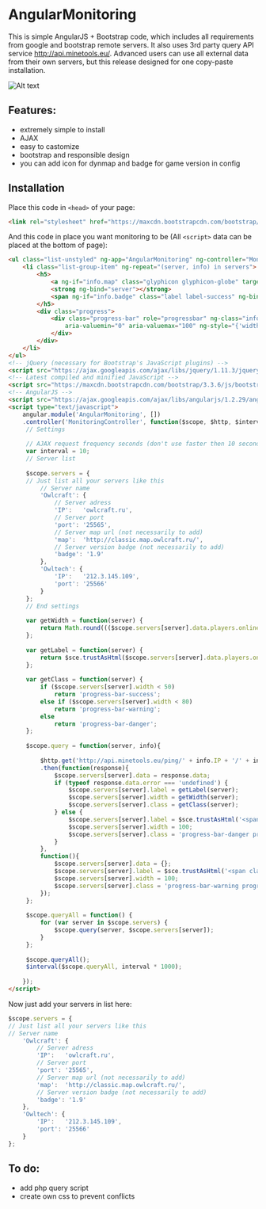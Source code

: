 # AngularMonitoring

This is simple AngularJS + Bootstrap code, which includes all requirements from google and bootstrap remote servers. It also uses 3rd party query API service http://api.minetools.eu/. Advanced users can use all external data from their own servers, but this release designed for one copy-paste installation.

![Alt text](http://i.imgur.com/1QDJJEC.png)

## Features: 
- extremely simple to install
- AJAX
- easy to castomize
- bootstrap and responsible design
- you can add icon for dynmap and badge for game version in config

## Installation
Place this code in ```<head>``` of your page:
```html
<link rel="stylesheet" href="https://maxcdn.bootstrapcdn.com/bootstrap/3.3.6/css/bootstrap.min.css">
```

And this code in place you want monitoring to be (All ```<script>``` data can be placed at the bottom of page):

```html
<ul class="list-unstyled" ng-app="AngularMonitoring" ng-controller="MonitoringController" ng-cloak>
	<li class="list-group-item" ng-repeat="(server, info) in servers">
		<h5>
			<a ng-if="info.map" class="glyphicon glyphicon-globe" target="_blank" ng-href="{{info.map}}"></a> 
			<strong ng-bind="server"></strong> 
			<span ng-if="info.badge" class="label label-success" ng-bind="info.badge"></span><span class="pull-right" ng-bind-html="info.label"></span>
		</h5>
		<div class="progress">
			<div class="progress-bar" role="progressbar" ng-class="info.class"
				aria-valuemin="0" aria-valuemax="100" ng-style="{'width': (info.width + '%')}">
			</div>
		</div>
	</li>
</ul>
<!-- jQuery (necessary for Bootstrap's JavaScript plugins) -->
<script src="https://ajax.googleapis.com/ajax/libs/jquery/1.11.3/jquery.min.js"></script>
<!-- Latest compiled and minified JavaScript -->
<script src="https://maxcdn.bootstrapcdn.com/bootstrap/3.3.6/js/bootstrap.min.js"></script>
<!-- AngularJS -->
<script src="https://ajax.googleapis.com/ajax/libs/angularjs/1.2.29/angular.min.js"></script>
<script type="text/javascript">
	angular.module('AngularMonitoring', [])
	.controller('MonitoringController', function($scope, $http, $interval, $sce){
	 // Settings
	
	 // AJAX request frequency seconds (don't use faster then 10 seconds for external query api)
	 var interval = 10;
	 // Server list
	
	 $scope.servers = {
	 // Just list all your servers like this
	     // Server name
	     'Owlcraft': {
	         // Server adress
	         'IP':   'owlcraft.ru',
	         // Server port
	         'port': '25565',
	         // Server map url (not necessarily to add)
	         'map':  'http://classic.map.owlcraft.ru/',
	         // Server version badge (not necessarily to add)
	         'badge': '1.9'
	     },
	     'Owltech': {
	         'IP':   '212.3.145.109',
	         'port': '25566'
	     }
	 };
	 // End settings
	
	 var getWidth = function(server) {
	     return Math.round((($scope.servers[server].data.players.online * 1.0) / $scope.servers[server].data.players.max) * 100);
	 };
	
	 var getLabel = function(server) {
	     return $sce.trustAsHtml($scope.servers[server].data.players.online + ' / ' + $scope.servers[server].data.players.max);
	 };
	
	 var getClass = function(server) {
	     if ($scope.servers[server].width < 50) 
	         return 'progress-bar-success';
	     else if ($scope.servers[server].width < 80)
	         return 'progress-bar-warning';
	     else
	         return 'progress-bar-danger';
	 };
	
	 $scope.query = function(server, info){
	
	     $http.get('http://api.minetools.eu/ping/' + info.IP + '/' + info.port, {timeout: interval * 1000})
	     .then(function(response){
	         $scope.servers[server].data = response.data;
	         if (typeof response.data.error === 'undefined') {
	             $scope.servers[server].label = getLabel(server); 
	             $scope.servers[server].width = getWidth(server);
	             $scope.servers[server].class = getClass(server);
	         } else {
	             $scope.servers[server].label = $sce.trustAsHtml('<span class="label label-danger">OFFLINE</span>'); 
	             $scope.servers[server].width = 100;
	             $scope.servers[server].class = 'progress-bar-danger progress-bar-striped active';
	         }
	     },
	     function(){
	         $scope.servers[server].data = {};
	         $scope.servers[server].label = $sce.trustAsHtml('<span class="label label-warning" title="Monitoring service not available">N/A</span>'); 
	         $scope.servers[server].width = 100;
	         $scope.servers[server].class = 'progress-bar-warning progress-bar-striped active';
	     });
	 };
	
	 $scope.queryAll = function() {
	     for (var server in $scope.servers) {
	         $scope.query(server, $scope.servers[server]);
	     }
	 };
	
	 $scope.queryAll();
	 $interval($scope.queryAll, interval * 1000);
	
	});
</script>
```

Now just add your servers in list here:
```javascript
$scope.servers = {
// Just list all your servers like this
// Server name
	'Owlcraft': {
		// Server adress
		'IP':   'owlcraft.ru',
		// Server port
		'port': '25565',
		// Server map url (not necessarily to add)
		'map':  'http://classic.map.owlcraft.ru/',
		// Server version badge (not necessarily to add)
		'badge': '1.9'
	},
	'Owltech': {
		'IP':   '212.3.145.109',
		'port': '25566'
	}
};
```
## To do:
- add php query script
- create own css to prevent conflicts
